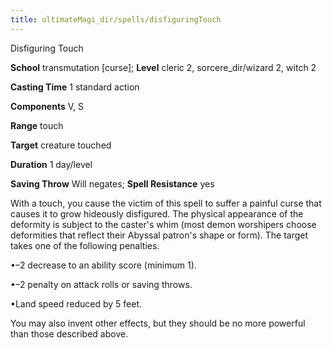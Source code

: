 ```yaml
---
title: ultimateMagi_dir/spells/disfiguringTouch
---
```

Disfiguring Touch

**School** transmutation [curse]; **Level** cleric 2, sorcere_dir/wizard 2, witch 2

**Casting Time** 1 standard action

**Components** V, S

**Range** touch

**Target** creature touched

**Duration** 1 day/level

**Saving Throw** Will negates; **Spell Resistance** yes

With a touch, you cause the victim of this spell to suffer a painful curse that causes it to grow hideously disfigured. The physical appearance of the deformity is subject to the caster's whim (most demon worshipers choose deformities that reflect their Abyssal patron's shape or form). The target takes one of the following penalties.

•–2 decrease to an ability score (minimum 1).

•–2 penalty on attack rolls or saving throws.

•Land speed reduced by 5 feet.

You may also invent other effects, but they should be no more powerful than those described above.

